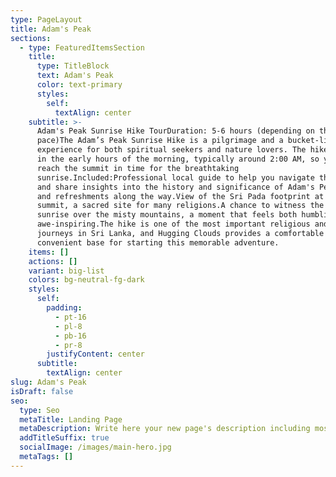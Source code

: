 ```yaml
---
type: PageLayout
title: Adam's Peak
sections:
  - type: FeaturedItemsSection
    title:
      type: TitleBlock
      text: Adam's Peak
      color: text-primary
      styles:
        self:
          textAlign: center
    subtitle: >-
      Adam's Peak Sunrise Hike TourDuration: 5-6 hours (depending on the
      pace)The Adam’s Peak Sunrise Hike is a pilgrimage and a bucket-list
      experience for both spiritual seekers and nature lovers. The hike begins
      in the early hours of the morning, typically around 2:00 AM, so you can
      reach the summit in time for the breathtaking
      sunrise.Included:Professional local guide to help you navigate the trail
      and share insights into the history and significance of Adam's Peak.Tea
      and refreshments along the way.View of the Sri Pada footprint at the
      summit, a sacred site for many religions.A chance to witness the majestic
      sunrise over the misty mountains, a moment that feels both humbling and
      awe-inspiring.The hike is one of the most important religious and cultural
      journeys in Sri Lanka, and Hugging Clouds provides a comfortable and
      convenient base for starting this memorable adventure.
    items: []
    actions: []
    variant: big-list
    colors: bg-neutral-fg-dark
    styles:
      self:
        padding:
          - pt-16
          - pl-8
          - pb-16
          - pr-8
        justifyContent: center
      subtitle:
        textAlign: center
slug: Adam's Peak
isDraft: false
seo:
  type: Seo
  metaTitle: Landing Page
  metaDescription: Write here your new page's description including most relevant keywords.
  addTitleSuffix: true
  socialImage: /images/main-hero.jpg
  metaTags: []
---
```

